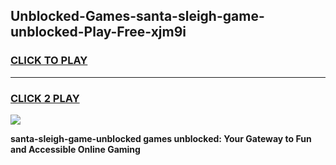 
## Unblocked-Games-santa-sleigh-game-unblocked-Play-Free-xjm9i
<h3>
<a href="https://premium76.site?title=santa-sleigh-game-unblocked&ref=18A1">CLICK TO PLAY</a></h3>
<hr>

<h3>
<a href="https://premium76.site?title=santa-sleigh-game-unblocked&ref=18A1">CLICK 2 PLAY</a>
  
</h3>

<a href="https://premium76.site?title=santa-sleigh-game-unblocked&ref=18A1"><img src="https://clearcache.store/games.png"></a>


**santa-sleigh-game-unblocked games unblocked: Your Gateway to Fun and Accessible Online Gaming**

